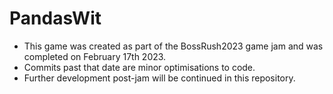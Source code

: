 # PandasWit

- This game was created as part of the BossRush2023 game jam and was completed on February 17th 2023. 
- Commits past that date are minor optimisations to code.
- Further development post-jam will be continued in this repository.
